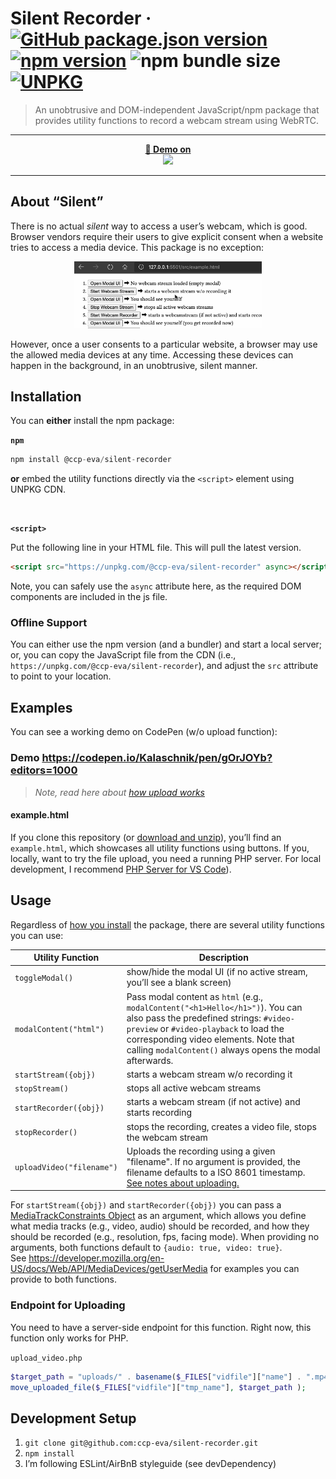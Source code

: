 # Silent Recorder &middot; [![GitHub package.json version](https://img.shields.io/github/package-json/v/ccp-eva/silent-recorder?label=GitHub%20version)](https://github.com/ccp-eva/silent-recorder/blob/master/package.json) [![npm version](https://img.shields.io/npm/v/@ccp-eva/silent-recorder?label=npm%20version)](https://www.npmjs.com/package/@ccp-eva/silent-recorder) ![npm bundle size](https://img.shields.io/bundlephobia/minzip/@ccp-eva/silent-recorder) [![UNPKG](https://img.shields.io/badge/unpkg-latest-green.svg)](https://unpkg.com/@ccp-eva/silent-recorder)


> An unobtrusive and DOM-independent JavaScript/npm package that provides utility functions to record a webcam stream using WebRTC.

----

<p align="center">
  <a href="https://codepen.io/Kalaschnik/pen/gOrJOYb?editors=1000" target="_blank">
  <strong>🚀 Demo on</strong><br />
  <img src="https://blog.codepen.io/wp-content/uploads/2012/06/codepen-wordmark-display-inside-black@10x.png" width="150px" />
  </a>
</p>

------

## About “Silent”

There is no actual *silent* way to access a user’s webcam, which is good. Browser vendors require their users to give explicit consent when a website tries to access a media device. This package is no exception:

<p align="center">
  <img src="./docs/sr.gif" width="300px">
</p>

However, once a user consents to a particular website, a browser may use the allowed media devices at any time. Accessing these devices can happen in the background, in an unobtrusive, silent manner.


## Installation
You can **either** install the npm package:

**`npm`**

```javascript
npm install @ccp-eva/silent-recorder
```

**or** embed the utility functions directly via the `<script>` element using UNPKG CDN.

<br>

**`<script>`**

Put the following line in your HTML file. This will pull the latest version.

```html
<script src="https://unpkg.com/@ccp-eva/silent-recorder" async></script>
```

Note, you can safely use the `async` attribute here, as the required DOM components are included in the js file.

### Offline Support
You can either use the npm version (and a bundler) and start a local server; or, you can copy the JavaScript file from the CDN (i.e., `https://unpkg.com/@ccp-eva/silent-recorder`), and adjust the `src` attribute to point to your location.


## Examples

You can see a working demo on CodePen (w/o upload function):
### **Demo** https://codepen.io/Kalaschnik/pen/gOrJOYb?editors=1000

> *Note, read here about [how upload works](#endpoint-for-uploading)*

#### example.html
If you clone this repository (or [download and unzip](https://github.com/ccp-eva/silent-recorder/archive/master.zip)), you’ll find an `example.html`, which showcases all utility functions using buttons. If you, locally, want to try the file upload, you need a running PHP server. For local development, I recommend [PHP Server for VS Code](https://marketplace.visualstudio.com/items?itemName=brapifra.phpserver)).

## Usage

Regardless of [how you install](#installation) the package, there are several utility functions you can use:

| Utility Function | Description |
|-|-|
| `toggleModal()` | show/hide the modal UI (if no active stream, you’ll see a blank screen) |
| `modalContent("html")` | Pass modal content as `html` (e.g., `modalContent("<h1>Hello</h1>")`). You can also pass the predefined strings: `#video-preview` or `#video-playback` to load the corresponding video elements. Note that calling `modalContent()` always opens the modal afterwards. |
| `startStream({obj})` | starts a webcam stream w/o recording it |
| `stopStream()` | stops all active webcam streams |
| `startRecorder({obj})` | starts a webcam stream (if not active) and starts recording |
| `stopRecorder()` | stops the recording, creates a video file, stops the webcam stream |
| `uploadVideo("filename")` | Uploads the recording using a given "filename". If no argument is provided, the filename defaults to a ISO 8601 timestamp. [See notes about uploading.](#endpoint-for-uploading) |

For `startStream({obj})` and `startRecorder({obj})` you can pass a [MediaTrackConstraints Object](https://developer.mozilla.org/en-US/docs/Web/API/MediaTrackConstraints) as an argument, which allows you define what media tracks (e.g., video, audio) should be recorded, and how they should be recorded (e.g., resolution, fps, facing mode). When providing no arguments, both functions default to `{audio: true, video: true}`.  
See https://developer.mozilla.org/en-US/docs/Web/API/MediaDevices/getUserMedia for examples you can provide to both functions.

### Endpoint for Uploading

You need to have a server-side endpoint for this function. Right now, this function only works for PHP.

`upload_video.php`
```php
$target_path = "uploads/" . basename($_FILES["vidfile"]["name"] . ".mp4");
move_uploaded_file($_FILES["vidfile"]["tmp_name"], $target_path );
```




## Development Setup

1. `git clone git@github.com:ccp-eva/silent-recorder.git`
2. `npm install`
3. I’m following ESLint/AirBnB styleguide (see devDependency)

